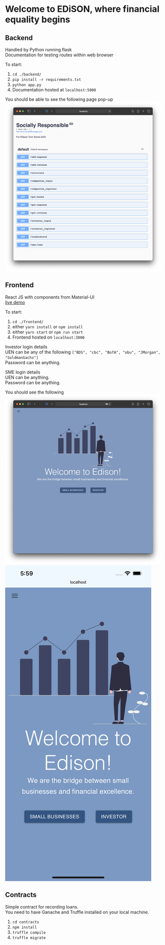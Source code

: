 # Welcome to EDiSON, where financial equality begins

## Backend

Handled by Python running flask  
Documentation for testing routes within web browser

To start:

1. `cd ./backend/`
2. `pip install -r requirements.txt`
3. `python app.py`
4. Documentation hosted at `localhost:5000`

You should be able to see the following page pop-up
![](readme_images/Backend.png)

## Frontend

React JS with components from Material-UI  
[live demo](http://frontendsociallyresponsible.s3-website-us-east-1.amazonaws.com)

To start:

1. `cd ./frontend/`
2. either `yarn install` or `npm install`
3. either `yarn start` or `npm run start`
4. Frontend hosted on `localhost:3000`

Investor login details  
UEN can be any of the following `["BDS", "cbc", "BofA", "obu", "JMorgan", "SoldmanGachs"]`  
Password can be anything.

SME login details  
UEN can be anything.  
Password can be anything.

You should see the following  
![](readme_images/Frontend.png)
![](readme_images/mobile5.png)

## Contracts

Simple contract for recording loans.  
You need to have Ganache and Truffle installed on your local machine.

1. `cd contracts`
2. `npm install`
3. `truffle compile`
4. `truffle migrate`
